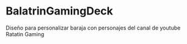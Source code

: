 # BalatrinGamingDeck
Diseño para personalizar baraja con personajes del canal de youtube Ratatin Gaming
